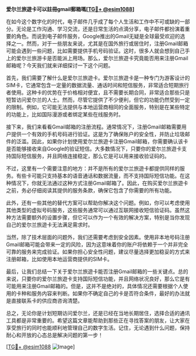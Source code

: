 **爱尔兰旅遊卡可以註冊gmail郵箱嗎[[TG💪+ @esim1088](https://t.me/s/esim1088)]**

在如今这个数字化的时代，电子邮件几乎成了每个人生活和工作中不可或缺的一部分。无论是工作沟通、学习交流，还是日常生活的点滴分享，电子邮件都扮演着重要的角色。而说到电子邮件服务，Google推出的Gmail无疑是全球最受欢迎的选择之一。然而，对于一些朋友来说，尤其是在国外旅行或居住时，注册Gmail邮箱可能会遇到一些问题，比如需要提供手机号码验证。这时，很多人就会想到自己手上的爱尔兰旅游卡是否能派上用场。那么，爱尔兰旅遊卡究竟能否用来注册Gmail邮箱呢？今天我们就来详细探讨一下这个问题。

首先，我们需要了解什么是爱尔兰旅遊卡。爱尔兰旅遊卡是一种专门为游客设计的SIM卡，它通常包含一定量的数据流量、通话时间和短信服务，非常适合短期旅行者使用。这种卡的优势在于价格相对便宜，且不需要长期合同，非常适合那些只是短暂访问爱尔兰的人士。然而，尽管它提供了不少便利，但它的功能仍然受到一定的限制。例如，它可能无法提供与本地运营商相同的全面服务，特别是在某些特定的功能上，比如国际漫游或者绑定某些在线服务时。

接下来，我们来看看Gmail邮箱的注册流程。通常情况下，注册Gmail邮箱需要用户提供一个有效的手机号码进行验证。这是为了确保账户的安全性，并防止垃圾邮件的泛滥。因此，如果你计划使用爱尔兰旅遊卡注册Gmail邮箱，你需要确认该卡是否能够接收来自Google的验证短信。大多数情况下，只要你的爱尔兰旅遊卡支持国际短信服务，并且网络连接稳定，那么它是可以用来接收验证码的。

不过，这里有一个需要注意的地方：并不是所有的爱尔兰旅遊卡都提供同样的服务。有些卡可能只支持基本的语音通话和数据流量，而不支持国际短信功能。在这种情况下，你就无法通过这种方式注册Gmail邮箱了。因此，在购买爱尔兰旅遊卡之前，务必仔细阅读其提供的服务条款，确保它包含了你需要的所有功能。

此外，还有一些其他的替代方案可以帮助你解决这个问题。例如，你可以考虑使用其他类型的虚拟号码服务，这些服务通常可以通过互联网接收短信验证码。虽然这种方法需要额外的设置步骤，但它可以作为一个有效的解决方案，特别是当你发现自己的爱尔兰旅遊卡无法满足需求时。

当然，除了技术层面的问题外，我们还需要考虑到安全因素。使用非本地号码注册Gmail邮箱可能会带来一定的风险，因为这意味着你的账户将依赖于一个并非完全可靠的服务来完成验证。如果你担心安全性问题，建议尽量选择更加稳妥的方式来注册邮箱，比如使用本地运营商提供的SIM卡。

最后，让我们总结一下关于爱尔兰旅遊卡能否注册Gmail邮箱的一些关键点。总的来说，只要你的爱尔兰旅遊卡支持国际短信功能，并且网络状况良好，那么它是有可能用来注册Gmail邮箱的。但是，这并不是绝对的，具体情况还需要根据个人使用的卡种和服务内容来判断。如果你不确定自己的卡是否符合条件，最好的办法就是直接联系卡的供应商咨询清楚。

总之，无论你是计划短期访问爱尔兰，还是已经在当地长期居住，选择合适的通讯工具都是非常重要的。希望这篇文章能帮助到那些正在寻找答案的朋友，让大家在享受旅行的同时也能顺利地管理自己的数字生活。记住，无论遇到什么问题，保持耐心和开放的心态总是解决问题的第一步！

[[TG💪+ @esim1088](https://t.me/s/esim1088) ![Image](https://i.postimg.cc/4NQfJmqS/Snipaste-2025-05-13-00-14-12.png)]